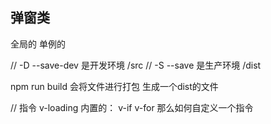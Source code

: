 ## 弹窗类
全局的
单例的

// -D --save-dev 是开发环境 /src
// -S --save 是生产环境  /dist

npm run build 会将文件进行打包 生成一个dist的文件

// 指令 v-loading   内置的： v-if v-for  那么如何自定义一个指令
